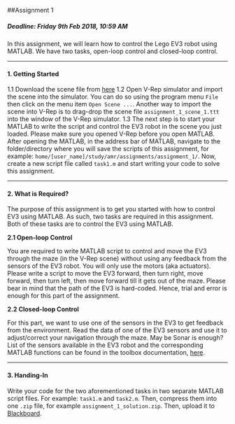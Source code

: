 ##Assignment 1

##### Deadline: Friday 9th Feb 2018, 10:59 AM

In this assignment, we will learn how to control the Lego EV3 robot using MATLAB. We have two tasks, open-loop control and closed-loop control.

---

#### 1. Getting Started
1.1 Download the scene file from [here](../Assignment_1/assignment_1_scene_1.ttt?raw=true)
1.2 Open V-Rep simulator and import the scene into the simulator. You can do so using the program menu `File` then click on  the menu item `Open Scene ...`. Another way to import the scene into V-Rep is to drag-drop the scene file `assignment_1_scene_1.ttt` into the window of the V-Rep simulator.
1.3 The next step is to start your MATLAB to write the script and control the EV3 robot in the scene you just loaded. Please make sure you opened V-Rep before you open MATLAB. After opening the MATLAB, in the address bar of MATLAB, navigate to the folder/directory where you will save the scripts of this assignment, for example: `home/[user_name]/study/amr/assignments/assignment_1/`. Now, create a new script file called `task1.m` and start writing your code to solve this assignment.

---

#### 2. What is Required?

The purpose of this assignment is to get you started with how to control EV3 using MATLAB. As such, two tasks are required in this assignment. Both of these tasks are to control the EV3 using MATLAB.

**2.1 Open-loop Control**

You are required to write MATLAB script to control and move the EV3 through the maze (in the V-Rep scene) without using any feedback from the sensors of the EV3 robot. You will only use the motors (aka actuators). Please write a script to move the EV3 forward, then turn right, move forward, then turn left, then move forward till it gets out of the maze. Please bear in mind that the path of the EV3 is hard-coded. Hence, trial and error is enough for this part of the assignment.

**2.2 Closed-loop Control**

For this part, we want to use one of the sensors in the EV3 to get feedback from the environment. Read the data of one of the EV3 sensors and use it to adjust/correct your navigation through the maze. May be Sonar is enough? List of the sensors available in the EV3 robot and the corresponding MATLAB functions can be found in the toolbox documentation, [here](../MATLAB_toolbox_documentation_english.pdf?raw=true).

---

#### 3. Handing-In

Write your code for the two aforementioned tasks in two separate MATLAB script files. For example: `task1.m` and `task2.m`. Then, compress them into one `.zip` file, for example `assignment_1_solution.zip`. Then, upload it to [Blackboard](blackboard.uva.nl/).
